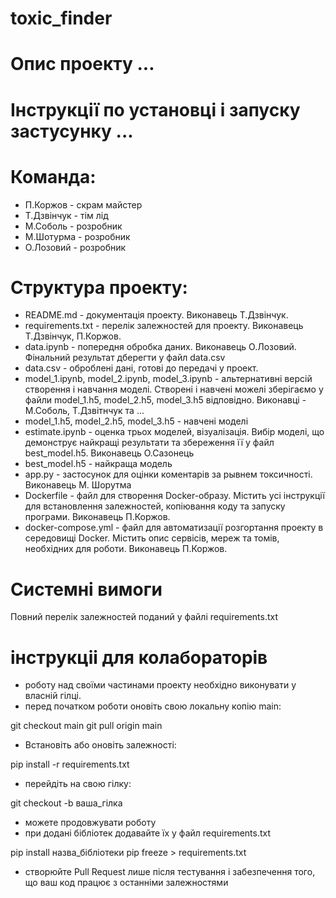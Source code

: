 # toxic_finder

# Опис проекту ...

# Інструкції по установці і запуску застусунку ...

# Команда:
* П.Коржов - скрам майстер
* Т.Дзвінчук - тім лід
* М.Соболь - розробник
* М.Шотурма - розробник
* О.Лозовий - розробник

# Структура проекту:
* README.md - документація проекту. Виконавець Т.Дзвінчук.
* requirements.txt - перелік залежностей для проекту. Виконавець Т.Дзвінчук, П.Коржов.
* data.ipynb - попередня обробка даних. Виконавець О.Лозовий. Фінальний результат дберегти у файл data.csv
* data.csv - оброблені дані, готові до передачі у проект.
* model_1.ipynb, model_2.ipynb, model_3.ipynb - альтернативні версій створення і навчання моделі. Створені і навчені можелі зберігаємо у файли model_1.h5, model_2.h5, model_3.h5 відповідно. Виконавці - М.Соболь, Т.Дзвітнчук та ...
* model_1.h5, model_2.h5, model_3.h5 - навчені моделі
* estimate.ipynb - оценка трьох моделей, візуалізація. Вибір моделі, що демонструє найкращі результати та збереження її у файл best_model.h5. Виконавець О.Сазонець
* best_model.h5 - найкраща модель
* app.py - застосунок для оцінки коментарів за рывнем токсичності. Виконавець М. Шорутма
* Dockerfile - файл для створення Docker-образу. Містить усі інструкції для встановлення залежностей, копіювання коду та запуску програми. Виконавець П.Коржов.
* docker-compose.yml - файл для автоматизації розгортання проекту в середовищі Docker. Містить опис сервісів, мереж та томів, необхідних для роботи. Виконавець П.Коржов.

# Системні вимоги
Повний перелік залежностей поданий у файлі requirements.txt
# інструкціі для колабораторів
* роботу над своїми частинами проекту необхідно виконувати у власній гілці.
* перед початком роботи оновіть свою локальну копію main:

git checkout main
git pull origin main
* Встановіть або оновіть залежності:

pip install -r requirements.txt
* перейдіть на свою гілку:

git checkout -b ваша_гілка
* можете продовжувати роботу
* при додані бібліотек додавайте їх у файл requirements.txt

pip install назва_бібліотеки
pip freeze > requirements.txt
* створюйте Pull Request лише після тестування і забезпечення того, що ваш код працює з останніми залежностями
